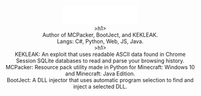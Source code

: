 <div align="center"><img src="main.svg" width="200" height="50"></div>
<div align="center">>h1></h1></div>
<div align="center">Author of MCPacker, BootJect, and KEKLEAK.</div>
<div align="center">Langs: C#, Python, Web, JS, Java.</div>
<div align="center">>h1></h1></div>
<div align="center">KEKLEAK: An exploit that uses readable ASCII data found in Chrome Session SQLite databases to read and parse your browsing history.</div>
<div align="center">MCPacker: Resource pack utility made in Python for Minecraft: Windows 10 and Minecraft: Java Edition.</div>
<div align="center">BootJect: A DLL injector that uses automatic program selection to find and inject a selected DLL.</div>